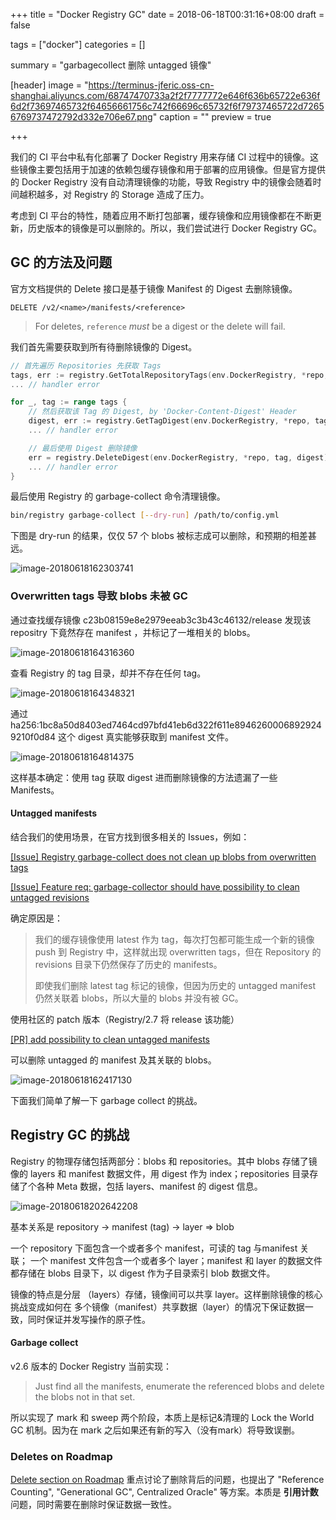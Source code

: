 +++
title = "Docker Registry GC"
date = 2018-06-18T00:31:16+08:00
draft = false

tags = ["docker"]
categories = []

summary = "garbagecollect 删除 untagged 镜像"

[header]
image = "https://terminus-jferic.oss-cn-shanghai.aliyuncs.com/68747470733a2f2f7777772e646f636b65722e636f6d2f73697465732f64656661756c742f66696c65732f6f79737465722d72656769737472792d332e706e67.png"
caption = ""
preview = true

+++

我们的 CI 平台中私有化部署了 Docker Registry 用来存储 CI 过程中的镜像。这些镜像主要包括用于加速的依赖包缓存镜像和用于部署的应用镜像。但是官方提供的 Docker Registry 没有自动清理镜像的功能，导致 Registry 中的镜像会随着时间越积越多，对 Registry 的 Storage 造成了压力。

考虑到 CI 平台的特性，随着应用不断打包部署，缓存镜像和应用镜像都在不断更新，历史版本的镜像是可以删除的。所以，我们尝试进行 Docker Registry GC。

## GC 的方法及问题
官方文档提供的 Delete 接口是基于镜像 Manifest 的 Digest 去删除镜像。

```http
DELETE /v2/<name>/manifests/<reference>
```

> For deletes, `reference` *must* be a digest or the delete will fail.

我们首先需要获取到所有待删除镜像的 Digest。

```go
// 首先遍历 Repositories 先获取 Tags
tags, err := registry.GetTotalRepositoryTags(env.DockerRegistry, *repo, *outputFile, env.TagsIncludes...)
... // handler error

for _, tag := range tags {
	// 然后获取该 Tag 的 Digest, by 'Docker-Content-Digest' Header
	digest, err := registry.GetTagDigest(env.DockerRegistry, *repo, tag)
	... // handler error

	// 最后使用 Digest 删除镜像
	err = registry.DeleteDigest(env.DockerRegistry, *repo, tag, digest)
	... // handler error
}
```

最后使用 Registry 的 garbage-collect 命令清理镜像。

```bash
bin/registry garbage-collect [--dry-run] /path/to/config.yml
```

下图是 dry-run 的结果，仅仅 57 个 blobs 被标志成可以删除，和预期的相差甚远。

![image-20180618162303741](https://terminus-jferic.oss-cn-shanghai.aliyuncs.com/image-20180618162303741.png)



### Overwritten tags 导致 blobs 未被 GC  

通过查找缓存镜像 c23b08159e8e2979eeab3c3b43c46132/release 发现该 repositry 下竟然存在 manifest ，并标记了一堆相关的 blobs。

![image-20180618164316360](https://terminus-jferic.oss-cn-shanghai.aliyuncs.com/image-20180618164316360.png)

查看 Registry 的 tag 目录，却并不存在任何 tag。

![image-20180618164348321](https://terminus-jferic.oss-cn-shanghai.aliyuncs.com/image-20180618164348321.png)

通过 ha256:1bc8a50d8403ed7464cd97bfd41eb6d322f611e89462600068929249210f0d84 这个 digest 真实能够获取到 manifest 文件。

![image-20180618164814375](https://terminus-jferic.oss-cn-shanghai.aliyuncs.com/image-20180618164814375.png)

这样基本确定：使用 tag 获取 digest 进而删除镜像的方法遗漏了一些 Manifests。

#### Untagged manifests

结合我们的使用场景，在官方找到很多相关的 Issues，例如：

[[Issue] Registry garbage-collect does not clean up blobs from overwritten tags](https://github.com/docker/distribution/issues/2212)

[[Issue] Feature req: garbage-collector should have possibility to clean untagged revisions](https://github.com/docker/distribution/issues/2301)

确定原因是：

> 我们的缓存镜像使用 latest 作为 tag，每次打包都可能生成一个新的镜像 push 到 Registry 中，这样就出现 overwritten tags，但在 Repository 的 revisions 目录下仍然保存了历史的 manifests。
>
> 即使我们删除 latest tag 标记的镜像，但因为历史的 untagged manifest 仍然关联着 blobs，所以大量的 blobs 并没有被 GC。

使用社区的 patch 版本（Registry/2.7 将  release 该功能）

[[PR] add possibility to clean untagged manifests](https://github.com/docker/distribution/pull/2302)

可以删除 untagged 的 manifest 及其关联的 blobs。

![image-20180618162417130](https://terminus-jferic.oss-cn-shanghai.aliyuncs.com/image-20180618162303741.png)

下面我们简单了解一下 garbage collect 的挑战。

## Registry GC 的挑战

Registry 的物理存储包括两部分：blobs 和 repositories。其中 blobs 存储了镜像的 layers 和 manifest 数据文件，用 digest 作为 index；repositories 目录存储了个各种 Meta 数据，包括 layers、manifest 的 digest 信息。

![image-20180618202642208](https://terminus-jferic.oss-cn-shanghai.aliyuncs.com/image-20180618202642208.png)

基本关系是 repository -> manifest (tag)  -> layer => blob

一个 repository 下面包含一个或者多个 manifest，可读的 tag 与manifest 关联； 一个 manifest 文件包含一个或者多个 layer；manifest 和 layer 的数据文件都存储在 blobs 目录下，以 digest 作为子目录索引 blob 数据文件。

镜像的特点是分层 （layers）存储，镜像间可以共享 layer。这样删除镜像的核心挑战变成如何在 多个镜像（manifest）共享数据（layer）的情况下保证数据一致，同时保证并发写操作的原子性。

#### Garbage collect

v2.6 版本的 Docker Registry 当前实现：

> Just find all the manifests, enumerate the referenced blobs and delete the blobs not in that set.

所以实现了 mark 和 sweep 两个阶段，本质上是标记&清理的 Lock the World GC 机制。因为在 mark 之后如果还有新的写入（没有mark）将导致误删。

### Deletes on Roadmap

[Delete section on Roadmap](https://github.com/docker/distribution/blob/master/ROADMAP.md#deletes) 重点讨论了删除背后的问题，也提出了 "Reference Counting", "Generational GC", Centralized Oracle" 等方案。本质是 **引用计数**  问题，同时需要在删除时保证数据一致性。